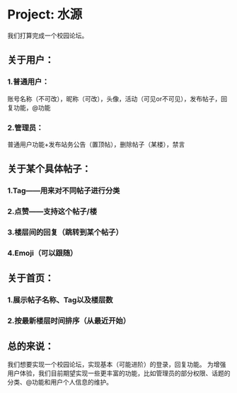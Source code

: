 # Project: 水源
我们打算完成一个校园论坛。

## 关于用户：
### 1.普通用户：
账号名称（不可改），昵称（可改），头像，活动（可见or不可见），发布帖子，回复功能，@功能
### 2.管理员：
普通用户功能+发布站务公告（置顶帖），删除帖子（某楼），禁言


## 关于某个具体帖子：
### 1.Tag——用来对不同帖子进行分类
### 2.点赞——支持这个帖子/楼
### 3.楼层间的回复（跳转到某个帖子）
### 4.Emoji（可以跟随）

## 关于首页：
### 1.展示帖子名称、Tag以及楼层数
### 2.按最新楼层时间排序（从最近开始）

## 总的来说：
我们想要实现一个校园论坛，实现基本（可能进阶）的登录，回复功能。
为增强用户体验，我们目前期望实现一些更丰富的功能，比如管理员的部分权限、话题的分类、@功能和用户个人信息的维护。
